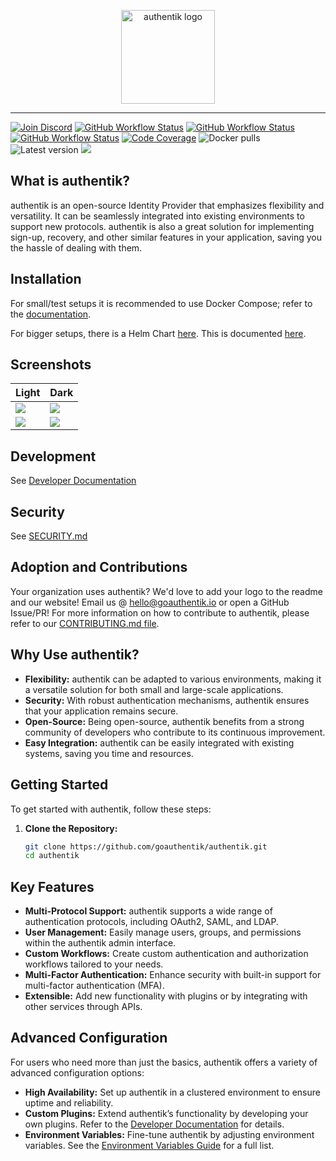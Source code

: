 <p align="center">
    <img src="https://goauthentik.io/img/icon_top_brand_colour.svg" height="150" alt="authentik logo">
</p>

---

[![Join Discord](https://img.shields.io/discord/809154715984199690?label=Discord&style=for-the-badge)](https://goauthentik.io/discord)
[![GitHub Workflow Status](https://img.shields.io/github/actions/workflow/status/goauthentik/authentik/ci-main.yml?branch=main&label=core%20build&style=for-the-badge)](https://github.com/goauthentik/authentik/actions/workflows/ci-main.yml)
[![GitHub Workflow Status](https://img.shields.io/github/actions/workflow/status/goauthentik/authentik/ci-outpost.yml?branch=main&label=outpost%20build&style=for-the-badge)](https://github.com/goauthentik/authentik/actions/workflows/ci-outpost.yml)
[![GitHub Workflow Status](https://img.shields.io/github/actions/workflow/status/goauthentik/authentik/ci-web.yml?branch=main&label=web%20build&style=for-the-badge)](https://github.com/goauthentik/authentik/actions/workflows/ci-web.yml)
[![Code Coverage](https://img.shields.io/codecov/c/gh/goauthentik/authentik?style=for-the-badge)](https://codecov.io/gh/goauthentik/authentik)
![Docker pulls](https://img.shields.io/docker/pulls/beryju/authentik.svg?style=for-the-badge)
![Latest version](https://img.shields.io/docker/v/beryju/authentik?sort=semver&style=for-the-badge)
[![](https://img.shields.io/badge/Help%20translate-transifex-blue?style=for-the-badge)](https://www.transifex.com/authentik/authentik/)

## What is authentik?

authentik is an open-source Identity Provider that emphasizes flexibility and versatility. It can be seamlessly integrated into existing environments to support new protocols. authentik is also a great solution for implementing sign-up, recovery, and other similar features in your application, saving you the hassle of dealing with them.

## Installation

For small/test setups it is recommended to use Docker Compose; refer to the [documentation](https://goauthentik.io/docs/installation/docker-compose/?utm_source=github).

For bigger setups, there is a Helm Chart [here](https://github.com/goauthentik/helm). This is documented [here](https://goauthentik.io/docs/installation/kubernetes/?utm_source=github).

## Screenshots

| Light                                                       | Dark                                                       |
| ----------------------------------------------------------- | ---------------------------------------------------------- |
| ![](https://docs.goauthentik.io/img/screen_apps_light.jpg)  | ![](https://docs.goauthentik.io/img/screen_apps_dark.jpg)  |
| ![](https://docs.goauthentik.io/img/screen_admin_light.jpg) | ![](https://docs.goauthentik.io/img/screen_admin_dark.jpg) |

## Development

See [Developer Documentation](https://goauthentik.io/developer-docs/?utm_source=github)

## Security

See [SECURITY.md](SECURITY.md)

## Adoption and Contributions

Your organization uses authentik? We'd love to add your logo to the readme and our website! Email us @ hello@goauthentik.io or open a GitHub Issue/PR! For more information on how to contribute to authentik, please refer to our [CONTRIBUTING.md file](./CONTRIBUTING.md).


## Why Use authentik?

- **Flexibility:** authentik can be adapted to various environments, making it a versatile solution for both small and large-scale applications.
- **Security:** With robust authentication mechanisms, authentik ensures that your application remains secure.
- **Open-Source:** Being open-source, authentik benefits from a strong community of developers who contribute to its continuous improvement.
- **Easy Integration:** authentik can be easily integrated with existing systems, saving you time and resources.


## Getting Started

To get started with authentik, follow these steps:

1. **Clone the Repository:**
   ```bash
   git clone https://github.com/goauthentik/authentik.git
   cd authentik

## Key Features

- **Multi-Protocol Support:** authentik supports a wide range of authentication protocols, including OAuth2, SAML, and LDAP.
- **User Management:** Easily manage users, groups, and permissions within the authentik admin interface.
- **Custom Workflows:** Create custom authentication and authorization workflows tailored to your needs.
- **Multi-Factor Authentication:** Enhance security with built-in support for multi-factor authentication (MFA).
- **Extensible:** Add new functionality with plugins or by integrating with other services through APIs.


## Advanced Configuration

For users who need more than just the basics, authentik offers a variety of advanced configuration options:

- **High Availability:** Set up authentik in a clustered environment to ensure uptime and reliability.
- **Custom Plugins:** Extend authentik’s functionality by developing your own plugins. Refer to the [Developer Documentation](https://goauthentik.io/developer-docs/?utm_source=github) for details.
- **Environment Variables:** Fine-tune authentik by adjusting environment variables. See the [Environment Variables Guide](https://goauthentik.io/docs/environment/?utm_source=github) for a full list.
